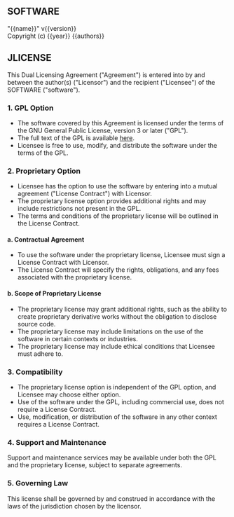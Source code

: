 
## SOFTWARE
"{{name}}" v{{version}} <br>
Copyright (c) {{year}} {{authors}}

## JLICENSE
This Dual Licensing Agreement ("Agreement") is entered into by and between 
the author(s) ("Licensor") and the recipient ("Licensee") of the SOFTWARE ("software").

### 1. GPL Option
- The software covered by this Agreement is licensed under the terms of the GNU General Public License, version 3 or later ("GPL").
- The full text of the GPL is available [here](https://www.gnu.org/licenses/gpl-3.0.en.html).
- Licensee is free to use, modify, and distribute the software under the terms of the GPL.

### 2. Proprietary Option
- Licensee has the option to use the software by entering into a mutual agreement ("License Contract") with Licensor.
- The proprietary license option provides additional rights and may include restrictions not present in the GPL.
- The terms and conditions of the proprietary license will be outlined in the License Contract.

#### a. Contractual Agreement
- To use the software under the proprietary license, Licensee must sign a License Contract with Licensor.
- The License Contract will specify the rights, obligations, and any fees associated with the proprietary license.

#### b. Scope of Proprietary License
- The proprietary license may grant additional rights, 
  such as the ability to create proprietary derivative works without the obligation to disclose source code.
- The proprietary license may include limitations on the use of the software in certain contexts or industries.
- The proprietary license may include ethical conditions that Licensee must adhere to.

### 3. Compatibility
- The proprietary license option is independent of the GPL option, and Licensee may choose either option.
- Use of the software under the GPL, including commercial use, does not require a License Contract.
- Use, modification, or distribution of the software in any other context requires a License Contract. 

### 4. Support and Maintenance
Support and maintenance services may be available under both the GPL and the proprietary license, subject to separate agreements.

### 5. Governing Law
This license shall be governed by and construed in accordance with the laws of the jurisdiction chosen by the licensor.



